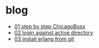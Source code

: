 # blog

* [01 step by step ChicagoBoss](01-step-by-step.md)
* [02 login against active directory](https://github.com/mihawk/blog/blob/master/02-login-against-active-directory/README.md)
* [03 install erlang from git](03-install-erlang-from-github-repo.md)
